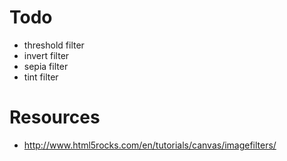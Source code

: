 # Todo
* threshold filter
* invert filter
* sepia filter
* tint filter

# Resources
* http://www.html5rocks.com/en/tutorials/canvas/imagefilters/
